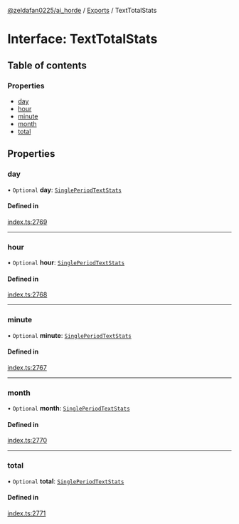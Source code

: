 [@zeldafan0225/ai_horde](../README.md) / [Exports](../modules.md) / TextTotalStats

# Interface: TextTotalStats

## Table of contents

### Properties

- [day](TextTotalStats.md#day)
- [hour](TextTotalStats.md#hour)
- [minute](TextTotalStats.md#minute)
- [month](TextTotalStats.md#month)
- [total](TextTotalStats.md#total)

## Properties

### day

• `Optional` **day**: [`SinglePeriodTextStats`](SinglePeriodTextStats.md)

#### Defined in

[index.ts:2769](https://github.com/ZeldaFan0225/ai_horde/blob/1d5fbc0/index.ts#L2769)

___

### hour

• `Optional` **hour**: [`SinglePeriodTextStats`](SinglePeriodTextStats.md)

#### Defined in

[index.ts:2768](https://github.com/ZeldaFan0225/ai_horde/blob/1d5fbc0/index.ts#L2768)

___

### minute

• `Optional` **minute**: [`SinglePeriodTextStats`](SinglePeriodTextStats.md)

#### Defined in

[index.ts:2767](https://github.com/ZeldaFan0225/ai_horde/blob/1d5fbc0/index.ts#L2767)

___

### month

• `Optional` **month**: [`SinglePeriodTextStats`](SinglePeriodTextStats.md)

#### Defined in

[index.ts:2770](https://github.com/ZeldaFan0225/ai_horde/blob/1d5fbc0/index.ts#L2770)

___

### total

• `Optional` **total**: [`SinglePeriodTextStats`](SinglePeriodTextStats.md)

#### Defined in

[index.ts:2771](https://github.com/ZeldaFan0225/ai_horde/blob/1d5fbc0/index.ts#L2771)
